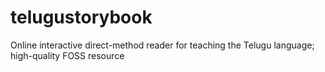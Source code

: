 # telugustorybook
Online interactive direct-method reader for teaching the Telugu language; high-quality FOSS resource
